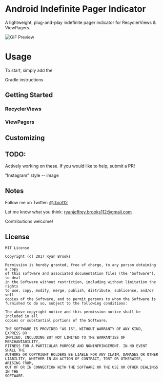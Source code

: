 # Android Indefinite Pager Indicator

A lightweight, plug-and-play indefinite pager indicator for RecyclerViews &amp; ViewPagers.

![GIF Preview](https://github.com/rbro112/Android-Indefinite-Pager-Indicator/blob/master/preview.gif)

# Usage

To start, simply add the 

Gradle instructions

## Getting Started

### RecyclerViews

### ViewPagers

## Customizing

## TODO:

Actively working on these. If you would like to help, submit a PR!

"Instagram" style -- image



## Notes

Follow me on Twitter: [@rbro112](https://twitter.com/rbro112)

Let me know what you think: [ryanjeffrey.brooks112@gmail.com](mailto:ryanjeffrey.brooks112@gmail.com)

Contributions welcome!

## License
```
MIT License

Copyright (c) 2017 Ryan Brooks

Permission is hereby granted, free of charge, to any person obtaining a copy
of this software and associated documentation files (the "Software"), to deal
in the Software without restriction, including without limitation the rights
to use, copy, modify, merge, publish, distribute, sublicense, and/or sell
copies of the Software, and to permit persons to whom the Software is
furnished to do so, subject to the following conditions:

The above copyright notice and this permission notice shall be included in all
copies or substantial portions of the Software.

THE SOFTWARE IS PROVIDED "AS IS", WITHOUT WARRANTY OF ANY KIND, EXPRESS OR
IMPLIED, INCLUDING BUT NOT LIMITED TO THE WARRANTIES OF MERCHANTABILITY,
FITNESS FOR A PARTICULAR PURPOSE AND NONINFRINGEMENT. IN NO EVENT SHALL THE
AUTHORS OR COPYRIGHT HOLDERS BE LIABLE FOR ANY CLAIM, DAMAGES OR OTHER
LIABILITY, WHETHER IN AN ACTION OF CONTRACT, TORT OR OTHERWISE, ARISING FROM,
OUT OF OR IN CONNECTION WITH THE SOFTWARE OR THE USE OR OTHER DEALINGS IN THE
SOFTWARE.
```
